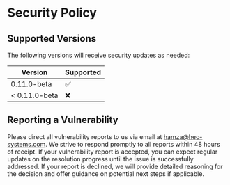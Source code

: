 # Security Policy

## Supported Versions

The following versions will receive security updates as needed:

| Version        | Supported          |
| ------------   | ------------------ |
| 0.11.0-beta    | :white_check_mark: |
| < 0.11.0-beta  | :x:                |

## Reporting a Vulnerability

Please direct all vulnerability reports to us via email at hamza@heo-systems.com. 
We strive to respond promptly to all reports within 48 hours of receipt. If your vulnerability report is accepted, 
you can expect regular updates on the resolution progress until the issue is successfully addressed. 
If your report is declined, we will provide detailed reasoning for the decision and offer guidance on potential next steps if applicable.
